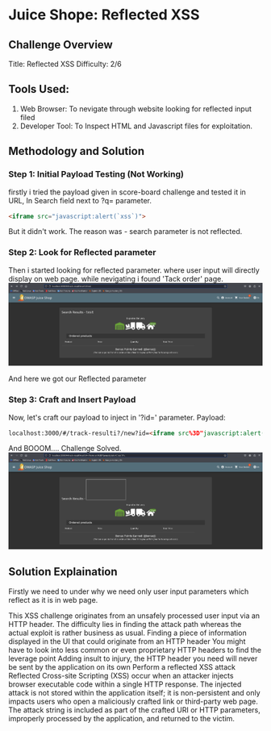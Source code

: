 # Juice Shope: Reflected XSS  

## Challenge Overview  
Title: Reflected XSS
Difficulty: 2/6

## Tools Used:  
1. Web Browser: To nevigate through website looking for reflected input filed  
2. Developer Tool: To Inspect HTML and Javascript files for exploitation.

## Methodology and Solution

### Step 1: Initial Payload Testing (Not Working)  
firstly i tried the payload given in score-board challenge and tested it in URL, In Search field next to ?q= parameter.  
```html
<iframe src="javascript:alert(`xss`)">
```
But it didn't work. The reason was - search parameter is not reflected.

### Step 2: Look for Reflected parameter
Then i started looking for reflected parameter. where user input will directly display on web page. while nevigating i found 'Tack order' page.
![My Images](../.Images/ReflectedXSS.png)  

And here we got our Reflected parameter

### Step 3: Craft and Insert Payload  
Now, let's craft our payload to inject in '?id=' parameter.
Payload:
```html
localhost:3000/#/track-resulti?/new?id=<iframe src%3D"javascript:alert(`xss`)">
```
And BOOOM.... Challenge Solved.  
![My Images](../.Images/ReflectedXSS1.png)
## Solution Explaination  
Firstly we need to under why we  need only user input parameters which reflect as it is in web page.  

This XSS challenge originates from an unsafely processed user input via an HTTP header. The difficulty lies in finding the attack path whereas the actual exploit is rather business as usual. Finding a piece of information displayed in the UI that could originate from an HTTP header
You might have to look into less common or even proprietary HTTP headers to find the leverage point Adding insult to injury, the HTTP header you need will never be sent by the application on its own Perform a reflected XSS attack Reflected Cross-site Scripting (XSS) occur when an attacker injects browser executable code within a single HTTP response. The injected attack is not stored within the application itself; it is non-persistent and only impacts users who open a maliciously crafted link or third-party web page. The attack string is included as part of the crafted URI or HTTP parameters, improperly processed by the application, and returned to the victim.

